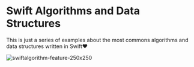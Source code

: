 # Swift Algorithms and Data Structures

This is just a series of examples about the most commons algorithms and data structures written in Swift❤️

![swiftalgorithm-feature-250x250](https://user-images.githubusercontent.com/10763919/38911905-bd68d8a4-42a8-11e8-8125-ea46b77db6d0.png)
